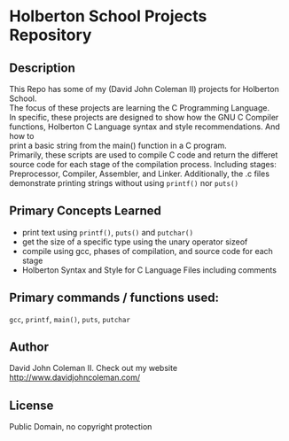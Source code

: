 # Holberton School Projects Repository

## Description

This Repo has some of my (David John Coleman II) projects for Holberton School.  
The focus of these projects are learning the C Programming Language.  
In specific, these projects are designed to show how the GNU C Compiler
functions, Holberton C Language syntax and style recommendations.  And how to  
print a basic string from the main() function in a C program.  
Primarily, these scripts are used to compile C code and return the differet  
source code for each stage of the compilation process.  Including stages:  
Preprocessor, Compiler, Assembler, and Linker.  Additionally, the .c files  
demonstrate printing strings without using ``printf()`` nor ``puts()``  

## Primary Concepts Learned

* print text using ``printf()``, ``puts()`` and ``putchar()``
* get the size of a specific type using the unary operator sizeof
* compile using gcc, phases of compilation, and source code for each stage  
* Holberton Syntax and Style for C Language Files including comments

## Primary commands / functions used:
``gcc``, ``printf``, ``main()``, ``puts``, ``putchar``

## Author

David John Coleman II.	Check out my website http://www.davidjohncoleman.com/

## License

Public Domain, no copyright protection
